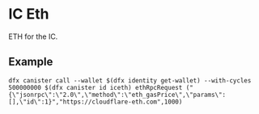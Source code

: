 # IC Eth
ETH for the IC.

## Example

```
dfx canister call --wallet $(dfx identity get-wallet) --with-cycles 500000000 $(dfx canister id iceth) ethRpcRequest ("{\"jsonrpc\":\"2.0\",\"method\":\"eth_gasPrice\",\"params\":[],\"id\":1}","https://cloudflare-eth.com",1000)
```
